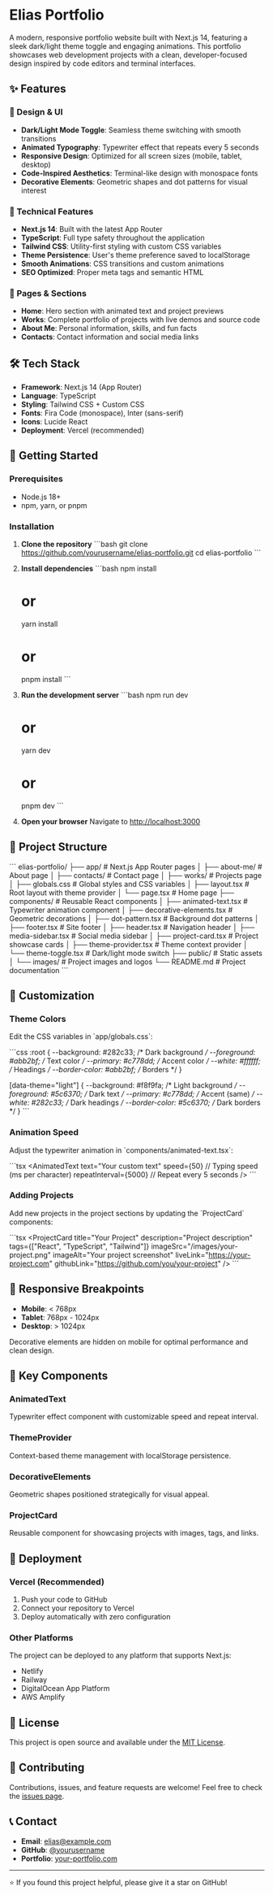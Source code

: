 # Elias Portfolio

A modern, responsive portfolio website built with Next.js 14, featuring a sleek dark/light theme toggle and engaging animations. This portfolio showcases web development projects with a clean, developer-focused design inspired by code editors and terminal interfaces.

## ✨ Features

### 🎨 Design & UI
- **Dark/Light Mode Toggle**: Seamless theme switching with smooth transitions
- **Animated Typography**: Typewriter effect that repeats every 5 seconds
- **Responsive Design**: Optimized for all screen sizes (mobile, tablet, desktop)
- **Code-Inspired Aesthetics**: Terminal-like design with monospace fonts
- **Decorative Elements**: Geometric shapes and dot patterns for visual interest

### 🚀 Technical Features
- **Next.js 14**: Built with the latest App Router
- **TypeScript**: Full type safety throughout the application
- **Tailwind CSS**: Utility-first styling with custom CSS variables
- **Theme Persistence**: User's theme preference saved to localStorage
- **Smooth Animations**: CSS transitions and custom animations
- **SEO Optimized**: Proper meta tags and semantic HTML

### 📱 Pages & Sections
- **Home**: Hero section with animated text and project previews
- **Works**: Complete portfolio of projects with live demos and source code
- **About Me**: Personal information, skills, and fun facts
- **Contacts**: Contact information and social media links

## 🛠️ Tech Stack

- **Framework**: Next.js 14 (App Router)
- **Language**: TypeScript
- **Styling**: Tailwind CSS + Custom CSS
- **Fonts**: Fira Code (monospace), Inter (sans-serif)
- **Icons**: Lucide React
- **Deployment**: Vercel (recommended)

## 🚀 Getting Started

### Prerequisites
- Node.js 18+ 
- npm, yarn, or pnpm

### Installation

1. **Clone the repository**
   \`\`\`bash
   git clone https://github.com/yourusername/elias-portfolio.git
   cd elias-portfolio
   \`\`\`

2. **Install dependencies**
   \`\`\`bash
   npm install
   # or
   yarn install
   # or
   pnpm install
   \`\`\`

3. **Run the development server**
   \`\`\`bash
   npm run dev
   # or
   yarn dev
   # or
   pnpm dev
   \`\`\`

4. **Open your browser**
   Navigate to [http://localhost:3000](http://localhost:3000)

## 📁 Project Structure

\`\`\`
elias-portfolio/
├── app/                    # Next.js App Router pages
│   ├── about-me/          # About page
│   ├── contacts/          # Contact page
│   ├── works/             # Projects page
│   ├── globals.css        # Global styles and CSS variables
│   ├── layout.tsx         # Root layout with theme provider
│   └── page.tsx           # Home page
├── components/            # Reusable React components
│   ├── animated-text.tsx  # Typewriter animation component
│   ├── decorative-elements.tsx # Geometric decorations
│   ├── dot-pattern.tsx    # Background dot patterns
│   ├── footer.tsx         # Site footer
│   ├── header.tsx         # Navigation header
│   ├── media-sidebar.tsx  # Social media sidebar
│   ├── project-card.tsx   # Project showcase cards
│   ├── theme-provider.tsx # Theme context provider
│   └── theme-toggle.tsx   # Dark/light mode switch
├── public/                # Static assets
│   └── images/           # Project images and logos
└── README.md             # Project documentation
\`\`\`

## 🎨 Customization

### Theme Colors
Edit the CSS variables in \`app/globals.css\`:

\`\`\`css
:root {
  --background: #282c33;    /* Dark background */
  --foreground: #abb2bf;    /* Text color */
  --primary: #c778dd;       /* Accent color */
  --white: #ffffff;         /* Headings */
  --border-color: #abb2bf;  /* Borders */
}

[data-theme="light"] {
  --background: #f8f9fa;    /* Light background */
  --foreground: #5c6370;    /* Dark text */
  --primary: #c778dd;       /* Accent (same) */
  --white: #282c33;         /* Dark headings */
  --border-color: #5c6370;  /* Dark borders */
}
\`\`\`

### Animation Speed
Adjust the typewriter animation in \`components/animated-text.tsx\`:

\`\`\`tsx
<AnimatedText
  text="Your custom text"
  speed={50}              // Typing speed (ms per character)
  repeatInterval={5000}   // Repeat every 5 seconds
/>
\`\`\`

### Adding Projects
Add new projects in the project sections by updating the \`ProjectCard\` components:

\`\`\`tsx
<ProjectCard
  title="Your Project"
  description="Project description"
  tags={["React", "TypeScript", "Tailwind"]}
  imageSrc="/images/your-project.png"
  imageAlt="Your project screenshot"
  liveLink="https://your-project.com"
  githubLink="https://github.com/you/your-project"
/>
\`\`\`

## 📱 Responsive Breakpoints

- **Mobile**: < 768px
- **Tablet**: 768px - 1024px  
- **Desktop**: > 1024px

Decorative elements are hidden on mobile for optimal performance and clean design.

## 🌟 Key Components

### AnimatedText
Typewriter effect component with customizable speed and repeat interval.

### ThemeProvider
Context-based theme management with localStorage persistence.

### DecorativeElements
Geometric shapes positioned strategically for visual appeal.

### ProjectCard
Reusable component for showcasing projects with images, tags, and links.

## 🚀 Deployment

### Vercel (Recommended)
1. Push your code to GitHub
2. Connect your repository to Vercel
3. Deploy automatically with zero configuration

### Other Platforms
The project can be deployed to any platform that supports Next.js:
- Netlify
- Railway
- DigitalOcean App Platform
- AWS Amplify

## 📄 License

This project is open source and available under the [MIT License](LICENSE).

## 🤝 Contributing

Contributions, issues, and feature requests are welcome! Feel free to check the [issues page](https://github.com/yourusername/elias-portfolio/issues).

## 📞 Contact

- **Email**: elias@example.com
- **GitHub**: [@yourusername](https://github.com/yourusername)
- **Portfolio**: [your-portfolio.com](https://your-portfolio.com)

---

⭐ If you found this project helpful, please give it a star on GitHub!
